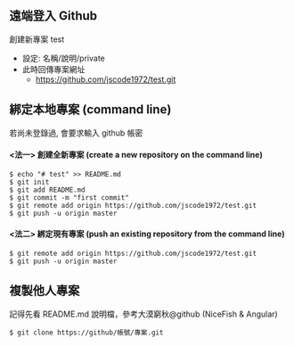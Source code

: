 ## 遠端登入 Github
創建新專案 test
  * 設定: 名稱/說明/private 
  * 此時回傳專案網址
    * https://github.com/jscode1972/test.git

## 綁定本地專案 (command line)
若尚未登錄過, 會要求輸入 github 帳密
#### <法一> 創建全新專案 (create a new repository on the command line)
```
$ echo "# test" >> README.md
$ git init
$ git add README.md
$ git commit -m "first commit"
$ git remote add origin https://github.com/jscode1972/test.git
$ git push -u origin master
```
#### <法二> 綁定現有專案 (push an existing repository from the command line)
```
$ git remote add origin https://github.com/jscode1972/test.git
$ git push -u origin master 
```

## 複製他人專案
記得先看 README.md 說明檔，參考大漠窮秋@github (NiceFish & Angular)
```
$ git clone https://github/帳號/專案.git
```
